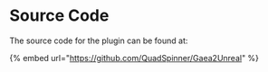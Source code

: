 # Source Code

The source code for the plugin can be found at:

{% embed url="https://github.com/QuadSpinner/Gaea2Unreal" %}

